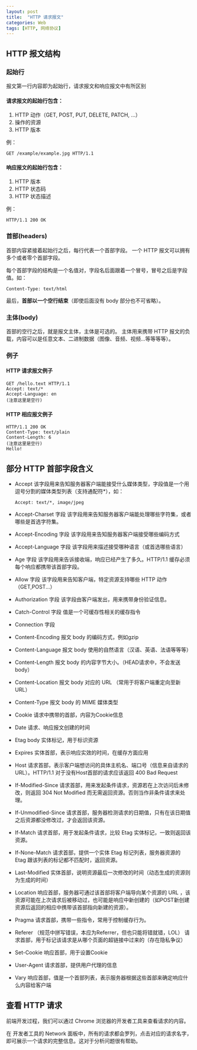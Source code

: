 ```yaml
---
layout: post
title:  "HTTP 请求报文"
categories: Web
tags: [HTTP, 网络协议]
---
```



## HTTP 报文结构

### 起始行

报文第一行内容即为起始行，请求报文和响应报文中有所区别

#### 请求报文的起始行包含：

1. HTTP 动作（GET, POST, PUT, DELETE, PATCH, ...）
2. 操作的资源
3. HTTP 版本

例：

```
GET /example/example.jpg HTTP/1.1
```

#### 响应报文的起始行包含：

1. HTTP 版本
2. HTTP 状态码
3. HTTP 状态描述

例：

```
HTTP/1.1 200 OK
```

### 首部(headers)

首部内容紧接着起始行之后，每行代表一个首部字段。
一个 HTTP 报文可以拥有多个或者零个首部字段。

每个首部字段的结构是一个名值对，字段名后面跟着一个冒号，冒号之后是字段值。如：

```
Content-Type: text/html
```

最后，**首部以一个空行结束**（即使后面没有 body 部分也不可省略）。

<!-- more -->

### 主体(body)

首部的空行之后，就是报文主体，主体是可选的。
主体用来携带 HTTP 报文的负载，内容可以是任意文本、二进制数据（图像、音频、视频…等等等等）。

### 例子

#### HTTP 请求报文例子

```
GET /hello.text HTTP/1.1
Accept: text/*
Accept-Language: en
(注意这里是空行)
```

#### HTTP 相应报文例子

```
HTTP/1.1 200 OK
Content-Type: text/plain
Content-Length: 6
(注意这里是空行)
Hello!
```

## 部分 HTTP 首部字段含义

* Accept 
  该字段用来告知服务器客户端能接受什么媒体类型，字段值是一个用逗号分割的媒体类型列表（支持通配符*），如：
  ```
  Accept: text/*, image/jpeg
  ```

* Accept-Charset 字段
  该字段用来告知服务器客户端能处理哪些字符集，或者哪些是首选字符集。

* Accept-Encoding 字段
  该字段用来告知服务器客户端接受哪些编码方式

* Accept-Language 字段
  该字段用来描述接受哪种语言（或首选哪些语言）

* Age 字段
  该字段用来告诉接收端，响应已经产生了多久。HTTP/1.1 缓存必须每个响应都携带该首部字段。

* Allow 字段
  该字段用来告知客户端，特定资源支持哪些 HTTP 动作（GET,POST...）

* Authorization 字段
  该字段由客户端发出，用来携带身份验证信息。

* Catch-Control 字段
  值是一个可缓存性相关的缓存指令

* Connection 字段
  
* Content-Encoding
  报文 body 的编码方式，例如gzip

* Content-Language
  报文 body 使用的自然语言（汉语、英语、法语等等等）

* Content-Length
  报文 body 的内容字节大小。（HEAD请求中，不会发送body）

* Content-Location
  报文 body 对应的 URL （常用于将客户端重定向至新URL）

* Content-Type
  报文 body 的 MIME 媒体类型

* Cookie 
  请求中携带的首部，内容为Cookie信息

* Date
  请求、响应报文创建的时间

* Etag
  body 实体标记，用于标识资源

* Expires
  实体首部，表示响应实效的时间，在缓存方面应用

* Host
  请求首部，表示客户端想访问的具体主机名、端口号（信息来自请求的URL）。HTTP/1.1 对于没有Host首部的请求应该返回 400 Bad Request

* If-Modified-Since
  请求首部，用来发起条件请求，资源若在上次访问后未修改，则返回 304 Not Modified 而无需返回资源。否则当作非条件请求来处理。

* If-Unmodified-Since
  请求首部，服务器检测请求的日期值，只有在该日期值之后资源都没修改过，才会返回该资源。

* If-Match
  请求首部，用于发起条件请求，比较 Etag 实体标记，一致则返回该资源。

* If-None-Match
  请求首部，提供一个实体 Etag 标记列表，服务器资源的 Etag 跟该列表的标记都不匹配时，返回资源。

* Last-Modified
  实体首部，说明资源最后一次修改的时间（动态生成的资源则为生成的时间）

* Location
  响应首部，服务器可通过该首部将客户端导向某个资源的 URL ，该资源可能在上次请求后被移动过，也可能是响应中新创建的（如POST新创建资源后返回的相应中携带该首部指向新建的资源）。

* Pragma
  请求首部，携带一些指令，常用于控制缓存行为。

* Referer （规范中拼写错误，本应为Referrer，但也只能将错就错，LOL）
  请求首部，用于标记该请求是从哪个页面的超链接中过来的（存在隐私争议）

* Set-Cookie
  响应首部，用于设置Cookie

* User-Agent
  请求首部，提供用户代理的信息

* Vary
  响应首部，值是一个首部列表，表示服务器根据这些首部来确定响应什么内容给客户端



## 查看 HTTP 请求

前端开发过程，我们可以通过 Chrome 浏览器的开发者工具来查看请求的内容。

在 开发者工具的 Network 面板中，所有的请求都会罗列，点击对应的请求名字，即可展示一个请求的完整信息。这对于分析问题很有帮助。





